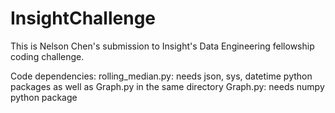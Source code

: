 # InsightChallenge

This is Nelson Chen's submission to Insight's Data Engineering fellowship coding challenge.

Code dependencies:
rolling_median.py: needs json, sys, datetime python packages as well as Graph.py in the same directory
Graph.py: needs numpy python package
